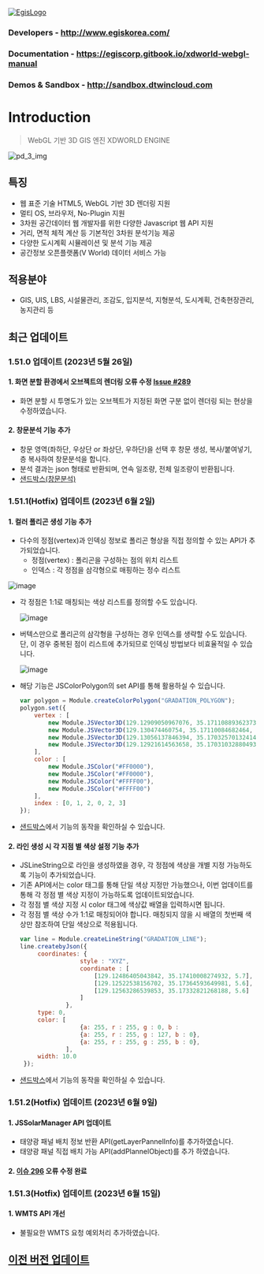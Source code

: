[![EgisLogo](https://user-images.githubusercontent.com/82925313/160987075-ce7eada9-91ca-4b72-beb6-396e142f90a2.png)](http://www.egiskorea.com/)

### Developers - http://www.egiskorea.com/

### Documentation - https://egiscorp.gitbook.io/xdworld-webgl-manual

### Demos & Sandbox - http://sandbox.dtwincloud.com

# Introduction

> WebGL 기반 3D GIS 엔진 XDWORLD ENGINE

![pd_3_img](https://user-images.githubusercontent.com/82925313/160986727-f473c308-7881-4342-8c08-e31566d93a3b.png)

## 특징

-   웹 표준 기술 HTML5, WebGL 기반 3D 렌더링 지원
-   멀티 OS, 브라우저, No-Plugin 지원
-   3차원 공간데이터 웹 개발자를 위한 다양한 Javascript 웹 API 지원
-   거리, 면적 체적 계산 등 기본적인 3차원 분석기능 제공
-   다양한 도시계획 시뮬레이션 및 분석 기능 제공
-   공간정보 오픈플랫폼(V World) 데이터 서비스 가능

## 적용분야

-   GIS, UIS, LBS, 시설물관리, 조감도, 입지분석, 지형분석, 도시계획, 건축현장관리, 농지관리 등


## 최근 업데이트

### 1.51.0 업데이트 (2023년 5월 26일)
#### 1. 화면 분할 환경에서 오브젝트의 렌더링 오류 수정 [Issue #289](/../../issues/289)
 * 화면 분할 시 투명도가 있는 오브젝트가 지정된 화면 구분 없이 렌더링 되는 현상을 수정하였습니다.

#### 2. 창문분석 기능 추가
 * 창문 영역(좌하단, 우상단 or 좌상단, 우하단)을 선택 후 창문 생성, 복사/붙여넣기, 층 복사하여 창문분석을 합니다.
 * 분석 결과는 json 형태로 반환되며, 연속 일조량, 전체 일조량이 반환됩니다.
 * [샌드박스(창문분석)](http://sandbox.dtwincloud.com/code/main.do?id=analysis_window_shadow)

### 1.51.1(Hotfix) 업데이트 (2023년 6월 2일)
#### 1. 컬러 폴리곤 생성 기능 추가
 * 다수의 정점(vertex)과 인덱싱 정보로 폴리곤 형상을 직접 정의할 수 있는 API가 추가되었습니다.
   * 정점(vertex) : 폴리곤을 구성하는 점의 위치 리스트
   * 인덱스 : 각 정점을 삼각형으로 매핑하는 정수 리스트 

  ![image](https://github.com/EgisCorp/XDWorld/assets/82925313/c509a5a1-a6f1-4657-8cdc-86fae89e182d)


* 각 정점은 1:1로 매칭되는 색상 리스트를 정의할 수도 있습니다. 

  ![image](https://github.com/EgisCorp/XDWorld/assets/82925313/036694b8-4670-4f72-b868-5aa0eb71de99)


* 버텍스만으로 폴리곤의 삼각형을 구성하는 경우 인덱스를 생략할 수도 있습니다. 단, 이 경우 중복된 점이 리스트에 추가되므로 인덱싱 방법보다 비효율적일 수 있습니다. 

  ![image](https://github.com/EgisCorp/XDWorld/assets/82925313/b487577a-b75f-4541-8ea9-f6fce68d7259)


* 해당 기능은 JSColorPolygon의 set API를 통해 활용하실 수 있습니다.
   ``` javascript
   var polygon = Module.createColorPolygon("GRADATION_POLYGON");
   polygon.set({
       vertex : [
           new Module.JSVector3D(129.12909050967076, 35.17110889362373, 4.22),
           new Module.JSVector3D(129.130474460754, 35.17110084682464, 4.00),
           new Module.JSVector3D(129.13056137846394, 35.17032570132414, 4.07),
           new Module.JSVector3D(129.12921614563658, 35.17031032880493, 4.39)
       ],
       color : [
           new Module.JSColor("#FF0000"),
           new Module.JSColor("#FF0000"),
           new Module.JSColor("#FFFF00"),
           new Module.JSColor("#FFFF00")
       ],
       index : [0, 1, 2, 0, 2, 3]
   });
   ```
 * [샌드박스](https://sandbox.dtwincloud.com/code/main.do?id=object_colorpolygon_color_gradation)에서 기능의 동작을 확인하실 수 있습니다.

#### 2. 라인 생성 시 각 지점 별 색상 설정 기능 추가
 * JSLineString으로 라인을 생성하였을 경우, 각 정점에 색상을 개별 지정 가능하도록 기능이 추가되었습니다.
 * 기존 API에서는 color 태그를 통해 단일 색상 지정만 가능했으나, 이번 업데이트를 통해 각 정점 별 색상 지정이 가능하도록 업데이트되었습니다.
 * 각 정점 별 색상 지정 시 color 태그에 색상값 배열을 입력하시면 됩니다.
 * 각 정점 별 색상 수가 1:1로 매칭되어야 합니다. 매칭되지 않을 시 배열의 첫번째 색상만 참조하여 단일 색상으로 적용됩니다.
   ``` javascript
   var line = Module.createLineString("GRADATION_LINE");
   line.createbyJson({
		coordinates: {
                    style : "XYZ",
                    coordinate : [
                        [129.12486405043842, 35.17410008274932, 5.7],
                        [129.12522538156702, 35.17364593649981, 5.6],
                        [129.12563286539853, 35.17332821268188, 5.6]
                    ]
                },
		type: 0,
		color: [
                    {a: 255, r : 255, g : 0, b : 
                    {a: 255, r : 255, g : 127, b : 0},
                    {a: 255, r : 255, g : 255, b : 0},
                ],
		width: 10.0
	});
   ```
 * [샌드박스](https://sandbox.dtwincloud.com/code/main.do?id=object_colorpolygon_color_gradation)에서 기능의 동작을 확인하실 수 있습니다.

### 1.51.2(Hotfix) 업데이트 (2023년 6월 9일)
#### 1. JSSolarManager API 업데이트
 * 태양광 패널 배치 정보 반환 API(getLayerPannelInfo)를 추가하였습니다.
 * 태양광 패널 직접 배치 가능 API(addPlannelObject)를 추가 하였습니다.
#### 2. [이슈 296](https://github.com/EgisCorp/XDWorld/issues/296#:~:text=%ED%99%94%EB%A9%B4%20%EC%98%A4%EB%A5%98%20%EB%AC%B8%EC%9D%98-,%23296,-Open) 오류 수정 완료

### 1.51.3(Hotfix) 업데이트 (2023년 6월 15일)
#### 1. WMTS API 개선
 * 불필요한 WMTS 요청 예외처리 추가하였습니다.

## [이전 버전 업데이트](https://egiscorp.gitbook.io/xdworld-webgl-manual/release)
